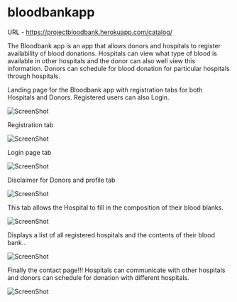 # bloodbankapp

URL - https://projectbloodbank.herokuapp.com/catalog/

The Bloodbank app is an app that allows donors and hospitals to register availability of blood donations.
Hospitals can view what type of blood is available in other hospitals and the donor can also well view this information.
Donors can schedule for blood donation for particular hospitals through hospitals.



Landing page for the Bloodbank app with registration tabs for both Hospitals and Donors. Registered users can also Login.
 
![ScreenShot](https://raw.github.com/emmakamau/bloodbankapp/master/Screenshots/Homepage.jpg)
 
Registration tab
 
![ScreenShot](https://raw.github.com/emmakamau/bloodbankapp/master/Screenshots/Registration.jpg)
 
Login page tab
 
![ScreenShot](https://raw.github.com/emmakamau/bloodbankapp/master/Screenshots/Loginpg.jpg)
 
Disclaimer for Donors and profile tab
 
![ScreenShot](https://raw.github.com/emmakamau/bloodbankapp/master/Screenshots/Donorprofile.jpg)
 
This tab allows the Hospital to fill in the composition of their blood blanks.
 
![ScreenShot](https://raw.github.com/emmakamau/bloodbankapp/master/Screenshots/Hospitalprofile.jpg)
  
Displays a list of all registered hospitals and the contents of their blood bank..
 
![ScreenShot](https://raw.github.com/emmakamau/bloodbankapp/master/Screenshots/Hospitallist.jpg)
 
Finally the contact page!!! 
Hospitals can communicate with other hospitals and donors can schedule for donation with different hospitals.
 
![ScreenShot](https://raw.github.com/emmakamau/bloodbankapp/master/Screenshots/Contactpg.jpg)
 

 
 
 
 
 
 
 
 
 
 

